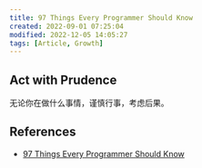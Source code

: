 ```yaml
---
title: 97 Things Every Programmer Should Know
created: 2022-09-01 07:25:04
modified: 2022-12-05 14:05:27
tags: [Article, Growth]
---
```


## Act with Prudence

无论你在做什么事情，谨慎行事，考虑后果。

## References

- [97 Things Every Programmer Should Know](https://97-things-every-x-should-know.gitbooks.io/97-things-every-programmer-should-know/content/en/index.html)
